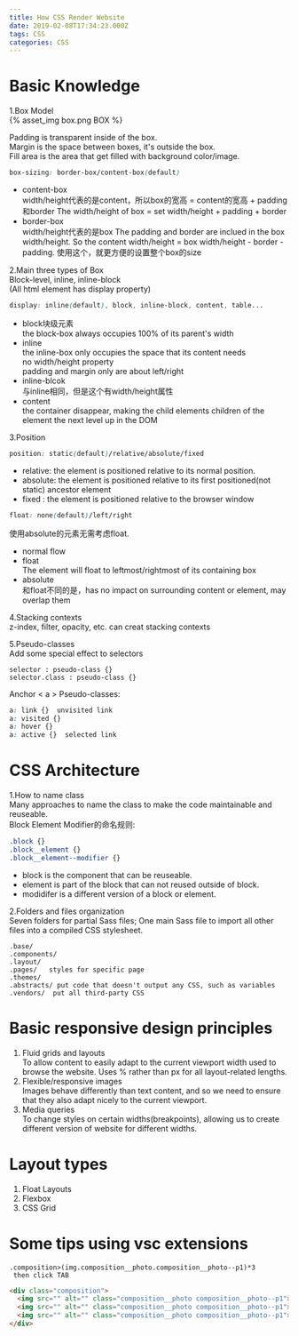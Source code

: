 ```yaml
---
title: How CSS Render Website
date: 2019-02-08T17:34:23.000Z
tags: CSS
categories: CSS
---
```


# Basic Knowledge
1.Box Model  
{% asset_img box.png BOX %}

Padding is transparent inside of the box.  
Margin is the space between boxes, it's outside the box.  
Fill area is the area that get filled with background color/image.  

```css
box-sizing: border-box/content-box(default)
```

- content-box  
  width/height代表的是content，所以box的宽高 = content的宽高 + padding和border
  The width/height of box = set width/height + padding + border
- border-box  
  width/height代表的是box
  The padding and border are inclued in the box width/height. So the content width/height = box width/height - border - padding.
  使用这个，就更方便的设置整个box的size

2.Main three types of Box  
Block-level, inline, inline-block  
(All html element has display property)

```css
display: inline(default), block, inline-block, content, table...
```

- block块级元素   
  the block-box always occupies 100% of its parent's width
- inline  
  the inline-box only occupies the space that its content needs  
  no width/height property  
  padding and margin only are about left/right
- inline-blcok  
  与inline相同，但是这个有width/height属性
- content  
  the container disappear, making the child elements children of the element the next level up in the DOM

3.Position

```css
position: static(default)/relative/absolute/fixed
```

* relative: the element is positioned relative to its normal position.
* absolute: the element is positioned relative to its first positioned(not static) ancestor element
* fixed : the element is positioned relative to the browser window

```css
float: none(default)/left/right
```
使用absolute的元素无需考虑float.


- normal flow
- float  
  The element will float to leftmost/rightmost of its containing box
- absolute  
  和float不同的是，has no impact on surrounding content or element, may overlap them

4.Stacking contexts  
z-index, filter, opacity, etc. can creat stacking contexts

5.Pseudo-classes  
Add some special effect to selectors

```
selector : pseudo-class {}
selector.class : pseudo-class {}
```

Anchor < a > Pseudo-classes:

  ```css
  a: link {}  unvisited link
  a: visited {}
  a: hover {}
  a: active {}  selected link
  ```

# CSS Architecture
1.How to name class  
Many approaches to name the class to make the code maintainable and reuseable.  
Block Element Modifier的命名规则:
```css
.block {}
.block__element {}
.block__element--modifier {}
```

- block is the component that can be reuseable.  
- element is part of the block that can not reused outside of block.  
- modidifer is a different version of a block or element.

2.Folders and files organization  
Seven folders for partial Sass files; One main Sass file to import all other files into a compiled CSS stylesheet.

```
.base/
.components/
.layout/
.pages/   styles for specific page
.themes/
.abstracts/ put code that doesn't output any CSS, such as variables
.vendors/  put all third-party CSS
```

# Basic responsive design principles
1. Fluid grids and layouts  
To allow content to easily adapt to the current viewport width used to browse the website. Uses % rather than px for all layout-related lengths.  
2. Flexible/responsive images  
Images behave differently than text content, and so we need to ensure that they also adapt nicely to the current viewport.  
3. Media queries  
To change styles on certain widths(breakpoints), allowing us to create different version of website for different widths.

# Layout types
1. Float Layouts  
2. Flexbox  
3. CSS Grid

# Some tips using vsc extensions
```
.composition>(img.composition__photo.composition__photo--p1)*3  
 then click TAB
```

```html
<div class="composition">
  <img src="" alt="" class="composition__photo composition__photo--p1">
  <img src="" alt="" class="composition__photo composition__photo--p1">
  <img src="" alt="" class="composition__photo composition__photo--p1">
</div>
```
